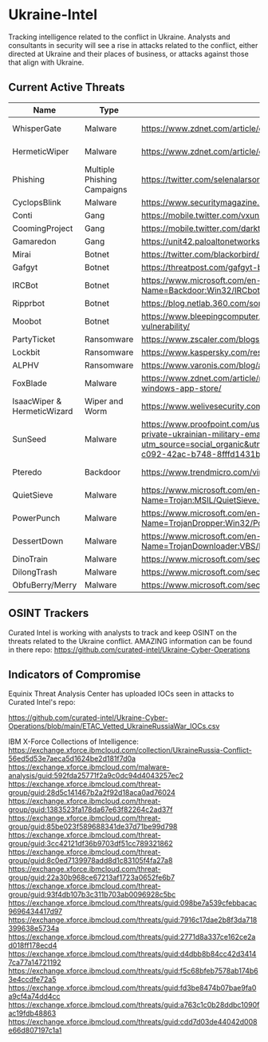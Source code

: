 # Ukraine-Intel
Tracking intelligence related to the conflict in Ukraine. 
Analysts and consultants in security will see a rise in attacks related to the conflict, either directed at Ukraine and their places of business, or attacks against those that align with Ukraine.

## Current Active Threats

| Name  | Type | Information | IOCs/Report |
| ------------- | ------------- | ------------- | ------------- |
| WhisperGate  | Malware | https://www.zdnet.com/article/cisa-fbi-warn-us-orgs-of-whispergate-and-hermeticwiper-malware/ | https://www.cisa.gov/uscert/ncas/alerts/aa22-057a |
| HermeticWiper  | Malware | https://www.zdnet.com/article/cisa-fbi-warn-us-orgs-of-whispergate-and-hermeticwiper-malware/ | https://www.cisa.gov/uscert/ncas/alerts/aa22-057a |
| Phishing | Multiple Phishing Campaigns | https://twitter.com/selenalarson/status/1498799190624796673 |
| CyclopsBlink | Malware | https://www.securitymagazine.com/articles/97145-russian-malware-cyclops-blink-exposed |
| Conti | Gang | https://mobile.twitter.com/vxunderground/status/1498060366445613056 |
| CoomingProject | Gang | https://mobile.twitter.com/darktracer_int/status/1497283943460077570 |
| Gamaredon | Gang | https://unit42.paloaltonetworks.com/gamaredon-primitive-bear-ukraine-update-2021/ |
| Mirai | Botnet | https://twitter.com/blackorbird/status/1497141052838330369 |
| Gafgyt | Botnet | https://threatpost.com/gafgyt-botnet-ddos-mirai/165424/ |
| IRCBot | Botnet | https://www.microsoft.com/en-us/wdsi/threats/malware-encyclopedia-description?Name=Backdoor:Win32/IRCbot |
| Ripprbot | Botnet | https://blog.netlab.360.com/some_details_of_the_ddos_attacks_targeting_ukraine_and_russia_in_recent_days/ |
| Moobot | Botnet | https://www.bleepingcomputer.com/news/security/moobot-botnet-spreading-via-hikvision-camera-vulnerability/ |
| PartyTicket | Ransomware | https://www.zscaler.com/blogs/security-research/technical-analysis-partyticket-ransomware |
| Lockbit | Ransomware | https://www.kaspersky.com/resource-center/threats/lockbit-ransomware |
| ALPHV | Ransomware | https://www.varonis.com/blog/alphv-blackcat-ransomware |
| FoxBlade | Malware | https://www.zdnet.com/article/microsoft-finds-foxblade-malware-on-ukrainian-systems-removing-rt-from-windows-app-store/ |
| IsaacWiper & HermeticWizard | Wiper and Worm | https://www.welivesecurity.com/2022/03/01/isaacwiper-hermeticwizard-wiper-worm-targeting-ukraine/ |
| SunSeed | Malware | https://www.proofpoint.com/us/blog/threat-insight/asylum-ambuscade-state-actor-uses-compromised-private-ukrainian-military-emails?utm_source=social_organic&utm_social_network=twitter&utm_campaign=ThreatInsight&utm_post_id=723c05c8-c092-42ac-b748-8fffd1431b08 |
| Pteredo | Backdoor | https://www.trendmicro.com/vinfo/us/threat-encyclopedia/malware/backdoor.win32.pterodo.a | calendas[.]ru, rebairaouf[.]ddns[.]net, krashand[.]ru |
| QuietSieve | Malware | https://www.microsoft.com/en-us/wdsi/threats/malware-encyclopedia-description?Name=Trojan:MSIL/QuietSieve.Gen!dha&threatId=-2147156097 |
| PowerPunch | Malware | https://www.microsoft.com/en-us/wdsi/threats/malware-encyclopedia-description?Name=TrojanDropper:Win32/PowerPunch.A!dha&threatId=-2147173278 |
| DessertDown | Malware | https://www.microsoft.com/en-us/wdsi/threats/malware-encyclopedia-description?Name=TrojanDownloader:VBS/DessertDown.A!dha&threatId=-2147156954 |
| DinoTrain | Malware | https://www.microsoft.com/security/blog/2022/02/04/actinium-targets-ukrainian-organizations/ |
| DilongTrash | Malware | https://www.microsoft.com/security/blog/2022/02/04/actinium-targets-ukrainian-organizations/ |
| ObfuBerry/Merry | Malware | https://www.microsoft.com/security/blog/2022/02/04/actinium-targets-ukrainian-organizations/ |

## OSINT Trackers

Curated Intel is working with analysts to track and keep OSINT on the threats related to the Ukraine conflict. AMAZING information can be found in there repo:
https://github.com/curated-intel/Ukraine-Cyber-Operations

## Indicators of Compromise
Equinix Threat Analysis Center has uploaded IOCs seen in attacks to Curated Intel's repo:

https://github.com/curated-intel/Ukraine-Cyber-Operations/blob/main/ETAC_Vetted_UkraineRussiaWar_IOCs.csv

IBM X-Force Collections of Intelligence:
https://exchange.xforce.ibmcloud.com/collection/UkraineRussia-Conflict-56ed5d53e7aeca5d1624be2d181f7d0a
https://exchange.xforce.ibmcloud.com/malware-analysis/guid:592fda25771f2a9c0dc94d4043257ec2 
https://exchange.xforce.ibmcloud.com/threat-group/guid:28d5c141467b2a2f92d18aca0ad76024 
https://exchange.xforce.ibmcloud.com/threat-group/guid:1383523fa178da67e63f82264c2ad37f 
https://exchange.xforce.ibmcloud.com/threat-group/guid:85be023f589688341de37d71be99d798 
https://exchange.xforce.ibmcloud.com/threat-group/guid:3cc42121df36b9703df51cc789321862 
https://exchange.xforce.ibmcloud.com/threat-group/guid:8c0ed7139978add8d1c83105f4fa27a8 
https://exchange.xforce.ibmcloud.com/threat-group/guid:22a30b968ce67213af1723a0652fe6b7 
https://exchange.xforce.ibmcloud.com/threat-group/guid:93f4db107b3c311b703ab0096928c5bc 
https://exchange.xforce.ibmcloud.com/threats/guid:098be7a539cfebbacac9696434417d97 
https://exchange.xforce.ibmcloud.com/threats/guid:7916c17dae2b8f3da718399638e5734a 
https://exchange.xforce.ibmcloud.com/threats/guid:2771d8a337ce162ce2ad018ff178ecd4 
https://exchange.xforce.ibmcloud.com/threats/guid:d4dbb8b84cc42d34147ca77a14721192 
https://exchange.xforce.ibmcloud.com/threats/guid:f5c68bfeb7578ab174b63e4ccdfe72a5 
https://exchange.xforce.ibmcloud.com/threats/guid:fd3be8474b07bae9fa0a9cf4a74dd4cc 
https://exchange.xforce.ibmcloud.com/threats/guid:a763c1c0b28ddbc1090fac19fdb48863 
https://exchange.xforce.ibmcloud.com/threats/guid:cdd7d03de44042d008e66d807197c1a1 
